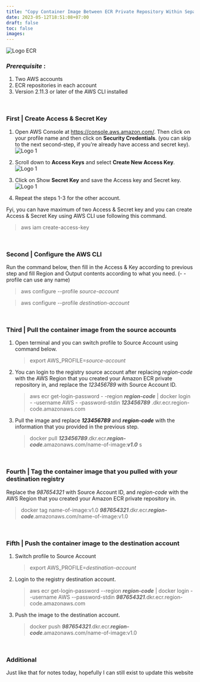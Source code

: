 ```yaml
---
title: "Copy Container Image Between ECR Private Repository Within Separate Account"
date: 2023-05-12T18:51:08+07:00
draft: false
toc: false
images:
---
```


![Logo ECR](https://github.com/defloriooryn/Assets/blob/main/ecr.png?raw=true#center)

### *Prerequisite* : 
1. Two AWS accounts
2. ECR repositories in each account
3. Version 2.11.3 or later of the AWS CLI installed 

&nbsp;

### First | Create Access & Secret Key
1. Open AWS Console at https://console.aws.amazon.com/. Then click on your profile name and then click on **Security Credentials**. (you can skip to the next second-step, if you're already have access and secret key).
![Logo 1](https://github.com/defloriooryn/Assets/blob/main/1.jpeg?raw=true)

2. Scroll down to **Access Keys** and select **Create New Access Key**.
![Logo 1](https://github.com/defloriooryn/Assets/blob/main/2.jpeg?raw=true)

3. Click on Show **Secret Key** and save the Access key and Secret key. 
![Logo 1](https://github.com/defloriooryn/Assets/blob/main/3.jpeg?raw=true)

4. Repeat the steps 1-3 for the other account.

Fyi, you can have maximum of two Access & Secret key and you can create Access & Secret Key using AWS CLI use following this command.
  > aws iam create-access-key

&nbsp;

### Second | Configure the AWS CLI
Run the command below, then fill in the Access & Key according to previous step and fill Region and Output contents according to what you need. (- -profile can use any name)
> aws configure --profile *source-account*

> aws configure --profile *destination-account*

&nbsp;

### Third | Pull the container image from the source accounts
1. Open terminal and you can switch profile to Source Account using command below.
   > export AWS_PROFILE=*source-account*
2. You can login to the registry source account after replacing *region-code* with the AWS Region that you created your Amazon ECR private repository in, and replace the *123456789* with Source Account ID.
   > aws ecr get-login-password - -region ***region-code*** | docker login  - -username AWS - -password-stdin ***123456789*** .dkr.ecr.region-code.amazonaws.com
3. Pull the image and replace ***123456789*** and ***region-code*** with the information that you provided in the previous step.
   > docker pull ***123456789***.dkr.ecr.***region-code***.amazonaws.com/name-of-image:***v1.0*** s

&nbsp;

### Fourth | Tag the container image that you pulled with your destination registry
Replace the *987654321* with Source Account ID, and *region-code* with the AWS Region that you created your Amazon ECR private repository in.
> docker tag name-of-image:v1.0 ***987654321***.dkr.ecr.***region-code***.amazonaws.com/name-of-image:v1.0

&nbsp;

### Fifth | Push the container image to the destination account
1. Switch profile to Source Account
   > export AWS_PROFILE=*destination-account*
2. Login to the registry destination account.
   > aws ecr get-login-password --region ***region-code*** | docker login --username AWS --password-stdin ***987654321***.dkr.ecr.region-code.amazonaws.com
3. Push the image to the destination account.
   > docker push ***987654321***.dkr.ecr.***region-code***.amazonaws.com/name-of-image:v1.0

&nbsp;

### Additional

Just like that for notes today, hopefully I can still exist to update this website

